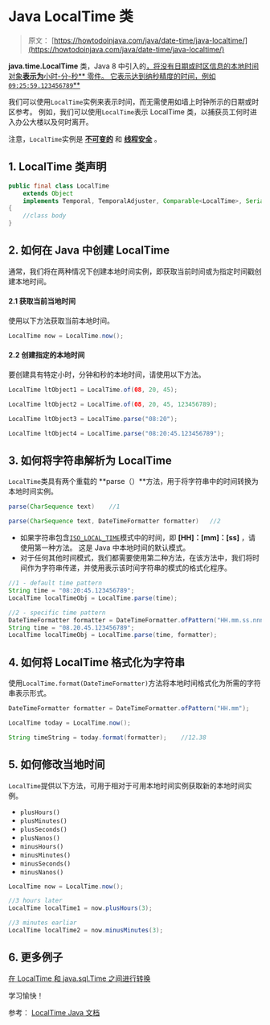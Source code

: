 # Java LocalTime 类

> 原文： [https://howtodoinjava.com/java/date-time/java-localtime/](https://howtodoinjava.com/java/date-time/java-localtime/)

**java.time.LocalTime** 类，Java 8 中引入的[，将没有日期或时区信息的本地时间对象**表示为**小时-分-秒** 零件。 它表示达到纳秒精度的时间，例如 `09:25:59.123456789`**](https://howtodoinjava.com/java8/date-and-time-api-changes-in-java-8-lambda/)

我们可以使用`LocalTime`实例来表示时间，而无需使用如墙上时钟所示的日期或时区参考。 例如，我们可以使用`LocalTime`表示 LocalTime 类，以捕获员工何时进入办公大楼以及何时离开。

注意，`LocalTime`实例是 [**不可变的**](https://howtodoinjava.com/java/basics/how-to-make-a-java-class-immutable/) 和 [**线程安全**](https://howtodoinjava.com/java/multi-threading/what-is-thread-safety/) 。

## 1\. LocalTime 类声明

```java
public final class LocalTime
	extends Object
	implements Temporal, TemporalAdjuster, Comparable<LocalTime>, Serializable
{
	//class body
}

```

## 2\. 如何在 Java 中创建 LocalTime

通常，我们将在两种情况下创建本地时间实例，即获取当前时间或为指定时间戳创建本地时间。

#### 2.1 获取当前当地时间

使用以下方法获取当前本地时间。

```java
LocalTime now = LocalTime.now();

```

#### 2.2 创建指定的本地时间

要创建具有特定小时，分钟和秒的本地时间，请使用以下方法。

```java
LocalTime ltObject1 = LocalTime.of(08, 20, 45);	

LocalTime ltObject2 = LocalTime.of(08, 20, 45, 123456789);

LocalTime ltObject3 = LocalTime.parse("08:20");

LocalTime ltObject4 = LocalTime.parse("08:20:45.123456789");

```

## 3\. 如何将字符串解析为 LocalTime

`LocalTime`类具有两个重载的 **parse（）**方法，用于将字符串中的时间转换为本地时间实例。

```java
parse(CharSequence text)	//1

parse(CharSequence text, DateTimeFormatter formatter)	//2

```

*   如果字符串包含[`ISO_LOCAL_TIME`](https://docs.oracle.com/javase/8/docs/api/java/time/format/DateTimeFormatter.html#ISO_LOCAL_TIME)模式中的时间，即 **[HH]：[mm]：[ss]** ，请使用第一种方法。 这是 Java 中本地时间的默认模式。
*   对于任何其他时间模式，我们都需要使用第二种方法，在该方法中，我们将时间作为字符串传递，并使用表示该时间字符串的模式的格式化程序。

```java
//1 - default time pattern
String time = "08:20:45.123456789";
LocalTime localTimeObj = LocalTime.parse(time);

//2 - specific time pattern
DateTimeFormatter formatter = DateTimeFormatter.ofPattern("HH.mm.ss.nnn");
String time = "08.20.45.123456789";
LocalTime localTimeObj = LocalTime.parse(time, formatter);

```

## 4\. 如何将 LocalTime 格式化为字符串

使用`LocalTime.format(DateTimeFormatter)`方法将本地时间格式化为所需的字符串表示形式。

```java
DateTimeFormatter formatter = DateTimeFormatter.ofPattern("HH.mm");

LocalTime today = LocalTime.now();

String timeString = today.format(formatter);	//12.38

```

## 5\. 如何修改当地时间

`LocalTime`提供以下方法，可用于相对于可用本地时间实例获取新的本地时间实例。

*   `plusHours()`
*   `plusMinutes()`
*   `plusSeconds()`
*   `plusNanos()`
*   `minusHours()`
*   `minusMinutes()`
*   `minusSeconds()`
*   `minusNanos()`

```java
LocalTime now = LocalTime.now();

//3 hours later
LocalTime localTime1 = now.plusHours(3);	

//3 minutes earliar
LocalTime localTime2 = now.minusMinutes(3);

```

## 6\. 更多例子

[在 LocalTime 和 java.sql.Time 之间进行转换](https://howtodoinjava.com/java/date-time/localtime-to-sql-time/)

学习愉快！

参考： [LocalTime Java 文档](https://docs.oracle.com/javase/8/docs/api/java/time/LocalTime.html)